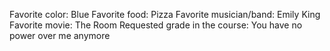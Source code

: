 Favorite color: Blue
Favorite food: Pizza
Favorite musician/band: Emily King
Favorite movie: The Room
Requested grade in the course: You have no power over me anymore
